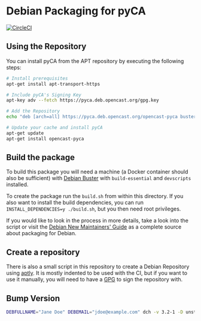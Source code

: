 # Debian Packaging for pyCA

[![CircleCI](https://img.shields.io/circleci/build/gh/elan-ev/pyca-debian)
](https://app.circleci.com/pipelines/github/elan-ev/pyca-debian)

## Using the Repository

You can install pyCA from the APT repository by executing the following steps:

```bash
# Install prerequisites
apt-get install apt-transport-https

# Include pyCA's Signing Key
apt-key adv --fetch https://pyca.deb.opencast.org/gpg.key

# Add the Repository
echo "deb [arch=all] https://pyca.deb.opencast.org/opencast-pyca buster main" > /etc/apt/sources.list.d/opencast-pyca.list

# Update your cache and install pyCA
apt-get update
apt-get install opencast-pyca
```

## Build the package

To build this package you will need a machine (a Docker container should also be sufficient) with [Debian Buster](https://www.debian.org/) with `build-essential` and `devscripts` installed.

To create the package run the `build.sh` from within this directory.
If you also want to install the build dependencies, you can run `INSTALL_DEPENDENCIES=y ./build.sh`, but you then need root privileges.

If you would like to look in the process in more details, take a look into the script or visit the [Debian New Maintainers' Guide](https://www.debian.org/doc/manuals/maint-guide/) as a complete source about packaging for Debian.

## Create a repository

There is also a small script in this repository to create a Debian Repository using [aptly](https://www.aptly.info/).
It is mostly indented to be used with the CI, but if you want to use it manually, you will need to have a [GPG](https://gnupg.org/) to sign the repository with.

## Bump Version

```sh
DEBFULLNAME="Jane Doe" DEBEMAIL="jdoe@example.com" dch -v 3.2-1 -D unstable "New upstream Release"
```
